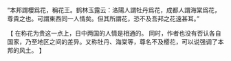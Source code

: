 “本邦謂櫻爲花，稱花王。鹤林玉露云：洛陽人謂牡丹爲花，成都人謂海棠爲花，尊貴之也。可謂東西同一人情矣。但其所謂花，恐不及吾邦之花遠甚耳。”

【
在称花为贵这一点上，日中两国的人情是相通的。
同时，作者也没有否认各自国家，乃至地区之间的差异。又称牡丹、海棠等，尊名不及樱花，可以说强调了本邦的风土。
】